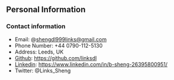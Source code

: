 ## Personal Information

### Contact information
- Email: @shengdl999links@gmail.com
- Phone Number: +44 0790-112-5130
- Address: Leeds, UK
- [Github](https://github.com/linksdl): https://github.com/linksdl
- [Linkedin]( https://www.linkedin.com/in/b-sheng-26395800951/): https://www.linkedin.com/in/b-sheng-26395800951/
- Twitter: @Links_Sheng


